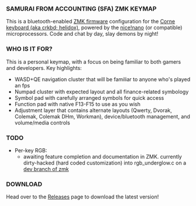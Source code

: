 ### SAMURAI FROM ACCOUNTING (SFA) ZMK KEYMAP

This is a bluetooth-enabled [ZMK firmware](https://github.com/zmkfirmware/zmk) configuration for the [Corne keyboard (aka crkbd; helidox)](https://github.com/foostan/crkbd), powered by the [nice!nano](https://www.littlekeyboards.com/products/nice-nano#:~:text=The%20nice!,battery%20is%20a%20good%20fit.) (or compatible) microprocessors. Code and chat by day, slay demons by night!

### WHO IS IT FOR?

This is a personal keymap, with a focus on being familiar to both gamers and developers. Key highlights:
* WASD+QE navigation cluster that will be familiar to anyone who's played an fps
* Numpad cluster with expected layout and all finance-related symbology
* Symbol pad with carefully arranged symbols for quick access
* Function pad with native F13-F15 to use as you wish
* Adjustment layer that contains alternate layouts (Qwerty, Dvorak, Colemak, Colemak DHm, Workman), device/bluetooth management, and volume/media controls

### TODO

* Per-key RGB:
  * awaiting feature completion and documentation in ZMK. currently dirty-hacked (hard coded customization) into rgb_underglow.c on a [dev branch of zmk](https://github.com/Frosthaven/zmk/tree/locality)

### DOWNLOAD

Head over to the [Releases](https://github.com/Frosthaven/zmk-config/releases) page to download the latest version!

